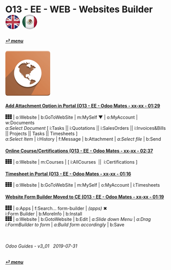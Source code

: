 # O13 - EE - WEB - Websites Builder &nbsp;&nbsp;&nbsp;&nbsp; [![en-uk](/doc/img/en-uk_flag_button_small.png)](/en-uk/o13/ee/web/en-uk-o13-ee-web-websites-builder-guides.md) [ ![es-mx](/doc/img/es-mx_flag_button_small.png)](/es-mx/o13/ee/web/es-mx-o13-ee-web-websites-builder-guides.md)
#### [_&#x23CE; menu_](/en-uk/o13/ee/en-uk-o13-ee-guides-menu.md)
### ![web](/doc/img/website.png)

#### [Add Attachment Option in Portal (O13 - EE - Odoo Mates - xx-xx - 01:29](https://youtube.com/embed/tZZXvJYX5qY?autoplay=1&start=0&end=0&rel=0)
   ![apps](/doc/img/apps.png) | o:Website | b:GoToWebSite | m:MySelf &#x25BC; | o:MyAccount | w:Documents  
   _a:Select Document_ \[ i:Tasks || i:Quotations || i:SalesOrders || i:Invoices&Bills || Projects || Tasks || Timesheets ]  
   _a:Select Item_ | i:History | f:Message | b:Attachment | _a:Select file_ | b:Send

#### [Online Course/Certifications (O13 - EE - Odoo Mates - xx-xx - 02:37](https://youtube.com/embed/Ehoe2QK4Mgg?autoplay=1&start=0&end=0&rel=0)  
![apps](/doc/img/apps.png) | o:Website | m:Courses | \[ i:AllCourses &nbsp;||&nbsp; i:Certifications ]  

#### [Timesheet in Portal (O13 - EE - Odoo Mates - xx-xx - 01:16](https://youtube.com/embed/c0z7STK7UyQ?autoplay=1&start=0&end=0&rel=0)  
![apps](/doc/img/apps.png) | o:Website | b:GoToWebSite | m:MySelf | o:MyAccount | i:Timesheets

#### [Website Form Builder Moved to CE (O13 - EE - Odoo Mates - xx-xx - 01:19](https://youtube.com/embed/o3WGNq4i344?autoplay=1&start=0&end=0&rel=0)  
[***Sync***]: # (en-uk-o13-ce-web-websites-builder-guides)  
![apps](/doc/img/apps.png) | o:Apps | f:Search... form-builder | _(apps)_ &#x2716;  
i:Form Builder | b:MoreInfo | b:Install  
![apps](/doc/img/apps.png) | o:Website | b:GotoWebsite | b:Edit | _a:Slide down Menu_ | _a:Drag i:FormBuilder to form_ | _a:Build form accordingly_ | b:Save  

<br>

###### Odoo Guides - v3_01 &nbsp; 2019-07-31  
**[_&#x23CE; menu_](/en-uk/o13/ee/en-uk-o13-ee-guides-menu.md)**  
